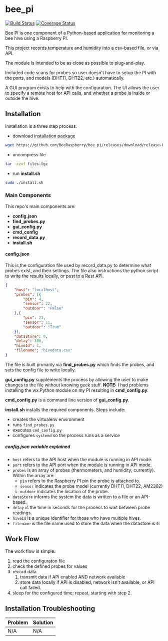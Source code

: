 # bee_pi
[![Build Status](https://travis-ci.org/BeeRaspberry/bee_pi.svg?branch=master)](https://travis-ci.org/BeeRaspberry/bee_pi)
[![Coverage Status](https://coveralls.io/repos/github/BeeRaspberry/bee_pi/badge.svg)](https://coveralls.io/github/BeeRaspberry/bee_pi)

Bee PI is one component of a Python-based application for monitoring a bee hive using a Raspberry PI.

This project records temperature and humidity into a csv-based file, or via API. 

The module is intended to be as close as possible to plug-and-play. 

Included code scans for probes so user doesn't have to setup the PI with the ports, and models (DHT11, DHT22, etc.) automatically.

A GUI program exists to help with the configuration. The UI allows the user to specify a remote host for API calls, and whether a probe is inside or outside the hive.


## Installation
Installation is a three step process.

- download [installation package](../../releases/download/release-0.1/files.tgz)
```bash
wget https://github.com/BeeRaspberry/bee_pi/releases/download/release-0.1/files.tgz
```
- uncompress file
```bash
tar -xzvf files.tgz
```
- run **install.sh**
```bash
sudo ./install.sh
```

### Main Components

This repo's main components are:
- **config.json**
- **find_probes.py**
- **gui_config.py**
- **cmd_config**
- **record_data.py**
- **install.sh**

#### config.json

This is the configuration file used by record_data.py to determine what probes exist, and their settings. The file also instructions the python script to write the results locally, or post to a Rest API.

```json
{
	"host": "localhost",
	"probes": [{
		"pin": 4,
		"sensor": 22,
		"outdoor": "False"
	},{
		"pin": 21,
		"sensor": 11,
		"outdoor": "True"	
	}],
	"dataStore": 0,
	"delay": 300,
	"hiveId": 1,
	"filename": "hivedata.csv"
}
```
The file is built primarily via **find_probes.py** which finds the probes, and sets the config file to write locally.

**gui_config.py** supplements the process by allowing the user to make changes to the file without knowing geek stuff. **NOTE:** I had problems installing the wx.Python module on my PI resulting in **cmd_config.py**.

**cmd_config.py** is a command line version of **gui_config.py**.

**install.sh** installs the required components. Steps include:
- creates the virtualenv environment
- runs `find_probes.py`
- executes `cmd_config.py`
- configures `systemd` so the process runs as a service

##### config.json variable explained
- `host` refers to the API host when the module is running in API mode.
- `port` refers to the API port when the module is running in API mode.
- `probes` is an array of probes (thermometers, and humidity; currently). Within the array are:
  - `pin` refers to the Raspberry PI pin the probe is attached to.
  - `sensor` indicates the probe model (currently DHT11, DHT22, AM2302)
  - `outdoor` indicates the location of the probe.
- `dataStore` informs the system the data is written to a file or an API-based.
- `delay` is the time in seconds for the process to wait between probe readings.
- `hiveId` is a unique identifier for those who have multiple hives.
- `filename` is the file name used to store the data when the datastore is `0`.

## Work Flow
The work flow is simple.
1. read the configuraton file
2. check the defined probes for values
3. record data
   1. transmit data if API enabled AND network available
   2. store data locally if API is disabled, network isn't available, or API call failed.
4. sleep for the configured time; repeat, starting with step 2.

## Installation Troubleshooting

| Problem | Solution
| --- | ---
| N/A | N/A
